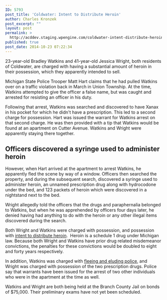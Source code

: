 ```yaml
---
ID: 5793
post_title: 'Coldwater: Intent to Distribute Heroin'
author: Charles Kronzek
post_excerpt: ""
layout: post
permalink: >
  http://acddev.staging.wpengine.com/coldwater-intent-distribute-heroin.html
published: true
post_date: 2014-10-23 07:22:34
---
```

23-year-old Bradley Watkins and 41-year-old Jessica Wright, both residents of Coldwater, are charged with having a substantial amount of heroin in their possession, which they apparently intended to sell.

Michigan State Police Trooper Matt Hart claims that he had pulled Watkins over on a traffic violation back in March in Union Township. At the time, Watkins attempted to give the officer a false name, but was caught and arrested for resisting an officer in his duty.<!--more-->

Following that arrest, Watkins was searched and discovered to have Xanax in his pocket for which he didn't have a prescription. This led to a second charge for possession. Hart was issued the warrant for Watkins arrest on that second charge. He was then provided with a tip that Watkins would be found at an apartment on Cutter Avenue. Watkins and Wright were apparently staying there together.


<h2>Officers discovered a syringe used to administer heroin</h2>

However, when Hart arrived at the apartment to arrest Watkins, he apparently fled the scene by way of a window. Officers then searched the property, and during the subsequent search, discovered a syringe used to administer heroin, an unnamed prescription drug along with hydrocodone under the bed, and 123 packets of heroin which were discovered in a nightstand next to the bed.

Wright allegedly told the officers that the drugs and paraphernalia belonged to Watkins, but when he was apprehended by officers four days later, he denied having had anything to do with the heroin or any other illegal items discovered during the search.

Both Wright and Watkins were charged with possession, and possession with <a href="http://acddev.staging.wpengine.com/heroin.html" target="_blank">intent to distribute heroin</a>.  Heroin is a schedule 1 drug under Michigan law. Because both Wright and Watkins have prior drug related misdemeanor convictions, the penalties for these convictions would be doubled to eight and forty years respectively.

In addition, Watkins was charged with <a href="http://acddev.staging.wpengine.com/michigan-fleeing-eluding-attorneys-criminal-defense-lawyers.html" target="_blank">fleeing and eluding police</a>, and Wright was charged with possession of the two prescription drugs. Police say that warrants have been issued for the arrest of two other individuals who were in the apartment at the time as well.

Watkins and Wright are both being held at the Branch County Jail on bonds of $75,000. Their preliminary exams have not yet been scheduled.